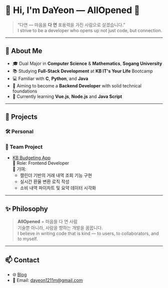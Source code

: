 # 👋 Hi, I'm DaYeon — AllOpened 🌸

> “다연 — 마음을 **다 연** 포용력을 가진 사람으로 살겠습니다.”  
> I strive to be a developer who opens up not just code, but connection.

---

## 🌱 About Me

- 🎓 Dual Major in **Computer Science** & **Mathematics**, **Sogang University**
- 📚 Studying **Full-Stack Development** at **KB IT's Your Life** Bootcamp
- 💻 Familiar with **C**, **Python**, and **Java**
- 🎯 Aiming to become a **Backend Developer** with solid technical foundations
- 🌱 Currently learning **Vue.js**, **Node.js** and **Java Script**
---

## 🚀 Projects

### 🛠️ Personal


### 🤝 Team Project

- [KB Budgeting App](https://github.com/westjin/KB_Budgeting_app)  
  💼 Role: Frontend Developer  
  🔧 기여:
    - 캘린더 기반의 거래 내역 조회 기능 구현  
    - 실시간 환율 변환 로직 작성  
    - 소비 내역 파이차트 및 요약 데이터 시각화

---

## ✨ Philosophy

> **AllOpened** = 마음을 다 연 사람  
> 기술뿐 아니라, 사람을 향하는 개발을 꿈꿉니다.  
> I believe in writing code that is kind — to users, to collaborators, and to myself.

---

## 📫 Contact

- 🌐 [Blog](https://darongrong.tistory.com/)
- 📮 Email: dayeon1211m@gmail.com
